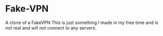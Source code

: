 # Fake-VPN
A clone of a FakeVPN This is just something I made in my free time and is not real and will not connect to any servers.
